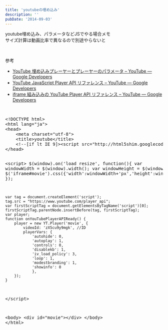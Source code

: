 ```yaml
---
title: 'youtubeの埋め込み'
description: ''
pubDate: '2014-09-03'
---
```


<p>youtube埋め込み、パラメータなどJSでやる場合メモ<br>
サイズ計算は動画比率で異なるので別途やらないと</p>
<p>&nbsp;</p>
<p>参考</p>
<ul>
<li><a href="https://developers.google.com/youtube/player_parameters?hl=ja">YouTube 埋め込みプレーヤーとプレーヤーのパラメータ – YouTube — Google Developers</a></li>
<li><a href="https://developers.google.com/youtube/js_api_reference?hl=ja">YouTube JavaScript Player API リファレンス – YouTube — Google Developers</a></li>
<li><a href="https://developers.google.com/youtube/iframe_api_reference?hl=ja">iframe 組み込みの YouTube Player API リファレンス – YouTube — Google Developers</a></li>
</ul>
<p>&nbsp;</p>
<pre class="brush: xml; title: ; notranslate" title="">&lt;!DOCTYPE html&gt;
&lt;html lang="ja"&gt;
&lt;head&gt;
	&lt;meta charset="utf-8"&gt;
	&lt;title&gt;youtube&lt;/title&gt;
	&lt;!--[if lt IE 9]&gt;&lt;script src="http://html5shim.googlecode.com/svn/trunk/html5.js"&gt;&lt;/script&gt;&lt;![endif]--&gt;
&lt;/head&gt;

&lt;script&gt;
$(window).on('load resize', function(){
var windowWidth = $(window).width();
var windowHeight = $(window).height();
$('iframe#movie').css({'width':windowWidth+'px','height':windowHeight+'px'});
});

    var tag = document.createElement('script');
    tag.src = "https://www.youtube.com/player_api";
    var firstScriptTag = document.getElementsByTagName('script')[0];
    firstScriptTag.parentNode.insertBefore(tag, firstScriptTag);
    var player;
    function onYouTubePlayerAPIReady() {
    	player = new YT.Player('movie', {
    		videoId: 'zX5cu9y9mgk', //ID
    		playerVars: {
    			'autohide': 0,
    			'autoplay': 1,
    			'controls': 0,
    			'disablekb': 1,
    			'iv_load_policy': 3,
    			'loop': 1,
    			'modestbranding': 1,
    			'showinfo': 0
    			},
    	});
    }

&lt;/script&gt;

&lt;body&gt;
&lt;div id="movie"&gt;&lt;/div&gt;
&lt;/body&gt;
&lt;/html&gt;

</pre>
